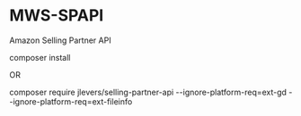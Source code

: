 # MWS-SPAPI
Amazon Selling Partner API

composer install

OR

composer require jlevers/selling-partner-api --ignore-platform-req=ext-gd --ignore-platform-req=ext-fileinfo
